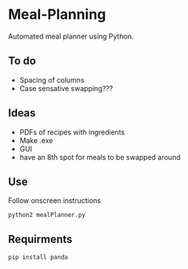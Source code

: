 # Meal-Planning
Automated meal planner using Python.


## To do
* Spacing of columns
* Case sensative swapping???


## Ideas
* PDFs of recipes with ingredients
* Make .exe
* GUI
* have an 8th spot for meals to be swapped around


## Use
Follow onscreen instructions
```
python2 mealPlanner.py
```


## Requirments
```
pip install panda
```
